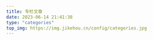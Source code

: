 ```yaml
---
title: 专栏文章
date: 2023-06-14 21:41:38
type: "categories"
top_img: https://img.jikehou.cn/config/categories.jpg
---
```

